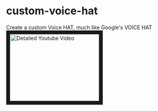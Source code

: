 # custom-voice-hat
Create a custom Voice HAT, much like Google's VOICE HAT
<a href="http://www.youtube.com/watch?feature=player_embedded&v=GM1YbNMauck
" target="_blank"><img src="http://img.youtube.com/vi/GM1YbNMauck/0.jpg" 
alt="Detailed Youtube Video" width="240" height="180" border="10" /></a>
